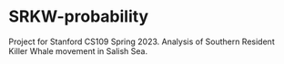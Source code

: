 # SRKW-probability
Project for Stanford CS109 Spring 2023. Analysis of Southern Resident Killer Whale movement in Salish Sea.
